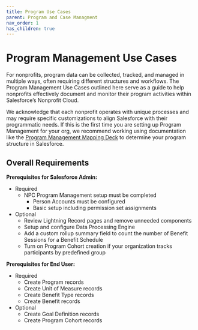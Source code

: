 ```yaml
---
title: Program Use Cases
parent: Program and Case Managment
nav_order: 1
has_children: true
---
```

# Program Management Use Cases
For nonprofits, program data can be collected, tracked, and managed in multiple ways, often requiring different structures and workflows. The Program Management Use Cases outlined here serve as a guide to help nonprofits effectively document and monitor their program activities within Salesforce’s Nonprofit Cloud. 

We acknowledge that each nonprofit operates with unique processes and may require specific customizations to align Salesforce with their programmatic needs. If this is the first time you are setting up Program Management for your org, we recommend working using documentation like the <a href="https://sfdo-community-sprints.github.io/npc-best-practices/program-case-management/">Program Management Mapping Deck</a> to determine your program structure in Salesforce.

## **Overall Requirements**

**Prerequisites for Salesforce Admin:**



* Required
    * NPC Program Management setup must be completed
        * Person Accounts must be configured
        * Basic setup including permission set assignments
* Optional
    * Review Lightning Record pages and remove unneeded components
    * Setup and configure Data Processing Engine
    * Add a custom rollup summary field to count the number of Benefit Sessions for a Benefit Schedule
    * Turn on Program Cohort creation if your organization tracks participants by predefined group 

**Prerequisites for End User:**



* Required
    * Create Program records
    * Create Unit of Measure records
    * Create Benefit Type records
    * Create Benefit records
* Optional
    * Create Goal Definition records
    * Create Program Cohort records
